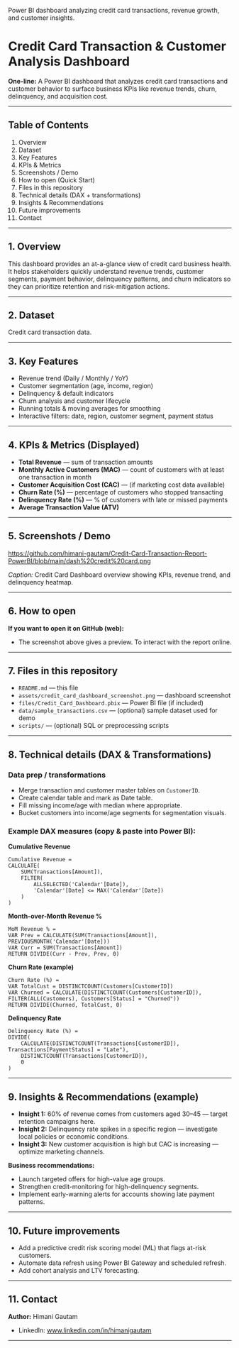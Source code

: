 
Power BI dashboard analyzing credit card transactions, revenue growth, and customer insights.
# Credit Card Transaction & Customer Analysis Dashboard

**One-line:** A Power BI dashboard that analyzes credit card transactions and customer behavior to surface business KPIs like revenue trends, churn, delinquency, and acquisition cost.

---

## Table of Contents

1. Overview
2. Dataset
3. Key Features
4. KPIs & Metrics
5. Screenshots / Demo
6. How to open (Quick Start)
7. Files in this repository
8. Technical details (DAX + transformations)
9. Insights & Recommendations
10. Future improvements
11. Contact

---

## 1. Overview

This dashboard provides an at-a-glance view of credit card business health. It helps stakeholders quickly understand revenue trends, customer segments, payment behavior, delinquency patterns, and churn indicators so they can prioritize retention and risk-mitigation actions.

---

## 2. Dataset

Credit card transaction data.

---

## 3. Key Features

* Revenue trend (Daily / Monthly / YoY)
* Customer segmentation (age, income, region)
* Delinquency & default indicators
* Churn analysis and customer lifecycle
* Running totals & moving averages for smoothing
* Interactive filters: date, region, customer segment, payment status

---

## 4. KPIs & Metrics (Displayed)

* **Total Revenue** — sum of transaction amounts
* **Monthly Active Customers (MAC)** — count of customers with at least one transaction in month
* **Customer Acquisition Cost (CAC)** — (if marketing cost data available)
* **Churn Rate (%)** — percentage of customers who stopped transacting
* **Delinquency Rate (%)** — % of customers with late or missed payments
* **Average Transaction Value (ATV)**

---

## 5. Screenshots / Demo
https://github.com/himani-gautam/Credit-Card-Transaction-Report-PowerBI/blob/main/dash%20credit%20card.png


*Caption:* Credit Card Dashboard overview showing KPIs, revenue trend, and delinquency heatmap.

---

## 6. How to open 

**If you want to open it on GitHub (web):**

* The screenshot above gives a preview. To interact with the report online.
---

## 7. Files in this repository

* `README.md` — this file
* `assets/credit_card_dashboard_screenshot.png` — dashboard screenshot
* `files/Credit_Card_Dashboard.pbix` — Power BI file (if included)
* `data/sample_transactions.csv` — (optional) sample dataset used for demo
* `scripts/` — (optional) SQL or preprocessing scripts

---

## 8. Technical details (DAX & Transformations)

### Data prep / transformations

* Merge transaction and customer master tables on `CustomerID`.
* Create calendar table and mark as Date table.
* Fill missing income/age with median where appropriate.
* Bucket customers into income/age segments for segmentation visuals.

### Example DAX measures (copy & paste into Power BI):

**Cumulative Revenue**

```dax
Cumulative Revenue =
CALCULATE(
    SUM(Transactions[Amount]),
    FILTER(
        ALLSELECTED('Calendar'[Date]),
        'Calendar'[Date] <= MAX('Calendar'[Date])
    )
)
```

**Month-over-Month Revenue %**

```dax
MoM Revenue % =
VAR Prev = CALCULATE(SUM(Transactions[Amount]), PREVIOUSMONTH('Calendar'[Date]))
VAR Curr = SUM(Transactions[Amount])
RETURN DIVIDE(Curr - Prev, Prev, 0)
```

**Churn Rate (example)**

```dax
Churn Rate (%) =
VAR TotalCust = DISTINCTCOUNT(Customers[CustomerID])
VAR Churned = CALCULATE(DISTINCTCOUNT(Customers[CustomerID]), FILTER(ALL(Customers), Customers[Status] = "Churned"))
RETURN DIVIDE(Churned, TotalCust, 0)
```

**Delinquency Rate**

```dax
Delinquency Rate (%) =
DIVIDE(
    CALCULATE(DISTINCTCOUNT(Transactions[CustomerID]), Transactions[PaymentStatus] = "Late"),
    DISTINCTCOUNT(Transactions[CustomerID]),
    0
)
```

---

## 9. Insights & Recommendations (example)

* **Insight 1:** 60% of revenue comes from customers aged 30–45 — target retention campaigns here.
* **Insight 2:** Delinquency rate spikes in a specific region — investigate local policies or economic conditions.
* **Insight 3:** New customer acquisition is high but CAC is increasing — optimize marketing channels.

**Business recommendations:**

* Launch targeted offers for high-value age groups.
* Strengthen credit-monitoring for high-delinquency segments.
* Implement early-warning alerts for accounts showing late payment patterns.

---

## 10. Future improvements

* Add a predictive credit risk scoring model (ML) that flags at-risk customers.
* Automate data refresh using Power BI Gateway and scheduled refresh.
* Add cohort analysis and LTV forecasting.

---

## 11. Contact

**Author:** Himani Gautam 

* LinkedIn: www.linkedin.com/in/himanigautam

---



